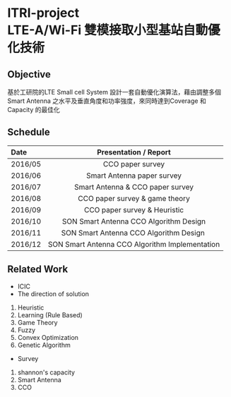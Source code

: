 # ITRI-project <br/> LTE-A/Wi-Fi  雙模接取小型基站自動優化技術       

## Objective
基於工研院的LTE Small cell System 設計一套自動優化演算法，藉由調整多個 Smart Antenna 之水平及垂直角度和功率強度，來同時達到Coverage 和 Capacity   的最佳化

## Schedule
| Date  | Presentation / Report  |
| :------------ |:---------------:| 
| 2016/05  | CCO paper survey  | 
| 2016/06  | Smart Antenna paper survey  |   
| 2016/07 | Smart Antenna & CCO paper survey |   
| 2016/08 | CCO paper survey  & game theory|  
| 2016/09  | CCO paper survey & Heuristic | 
| 2016/10  | SON Smart Antenna CCO Algorithm Design  |   
| 2016/11 | SON Smart Antenna CCO Algorithm Design |   
| 2016/12 | SON Smart Antenna CCO Algorithm Implementation |  

## Related Work
- ICIC 
- The direction of solution
1. Heuristic
2. Learning (Rule Based)
3. Game Theory
4. Fuzzy
5. Convex Optimization
6. Genetic Algorithm
- Survey
1. shannon's capacity
2. Smart Antenna
3. CCO
